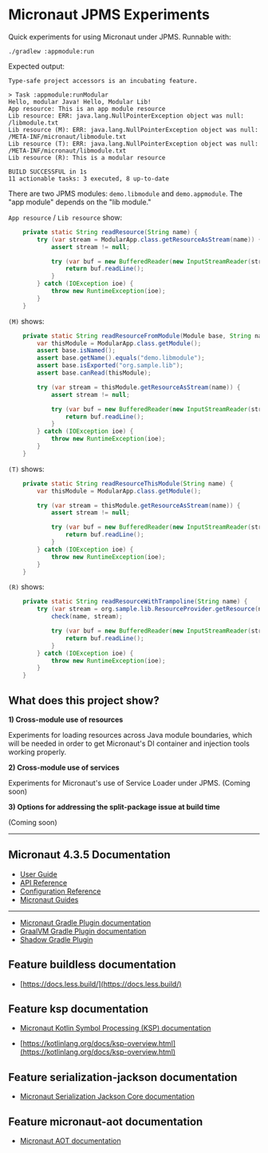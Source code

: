 # Micronaut JPMS Experiments

Quick experiments for using Micronaut under JPMS. Runnable with:

```
./gradlew :appmodule:run
```

Expected output:
```
Type-safe project accessors is an incubating feature.

> Task :appmodule:runModular
Hello, modular Java! Hello, Modular Lib!
App resource: This is an app module resource
Lib resource: ERR: java.lang.NullPointerException object was null: /libmodule.txt
Lib resource (M): ERR: java.lang.NullPointerException object was null: /META-INF/micronaut/libmodule.txt
Lib resource (T): ERR: java.lang.NullPointerException object was null: /META-INF/micronaut/libmodule.txt
Lib resource (R): This is a modular resource

BUILD SUCCESSFUL in 1s
11 actionable tasks: 3 executed, 8 up-to-date
```

There are two JPMS modules: `demo.libmodule` and `demo.appmodule`. The "app module" depends on the "lib module."

`App resource` / `Lib resource` show:
```java
    private static String readResource(String name) {
        try (var stream = ModularApp.class.getResourceAsStream(name)) {
            assert stream != null;

            try (var buf = new BufferedReader(new InputStreamReader(stream))) {
                return buf.readLine();
            }
        } catch (IOException ioe) {
            throw new RuntimeException(ioe);
        }
    }
```

`(M)` shows:
```java
    private static String readResourceFromModule(Module base, String name) {
        var thisModule = ModularApp.class.getModule();
        assert base.isNamed();
        assert base.getName().equals("demo.libmodule");
        assert base.isExported("org.sample.lib");
        assert base.canRead(thisModule);

        try (var stream = thisModule.getResourceAsStream(name)) {
            assert stream != null;

            try (var buf = new BufferedReader(new InputStreamReader(stream))) {
                return buf.readLine();
            }
        } catch (IOException ioe) {
            throw new RuntimeException(ioe);
        }
    }
```

`(T)` shows:
```java
    private static String readResourceThisModule(String name) {
        var thisModule = ModularApp.class.getModule();

        try (var stream = thisModule.getResourceAsStream(name)) {
            assert stream != null;

            try (var buf = new BufferedReader(new InputStreamReader(stream))) {
                return buf.readLine();
            }
        } catch (IOException ioe) {
            throw new RuntimeException(ioe);
        }
    }
```

`(R)` shows:
```java
    private static String readResourceWithTrampoline(String name) {
        try (var stream = org.sample.lib.ResourceProvider.getResource(name)) {
            check(name, stream);

            try (var buf = new BufferedReader(new InputStreamReader(stream))) {
                return buf.readLine();
            }
        } catch (IOException ioe) {
            throw new RuntimeException(ioe);
        }
    }
```

## What does this project show?

**1) Cross-module use of resources**

Experiments for loading resources across Java module boundaries, which will be needed in order to get Micronaut's DI
container and injection tools working properly.

**2) Cross-module use of services**

Experiments for Micronaut's use of Service Loader under JPMS. (Coming soon)

**3) Options for addressing the split-package issue at build time**

(Coming soon)

----

## Micronaut 4.3.5 Documentation

- [User Guide](https://docs.micronaut.io/4.3.5/guide/index.html)
- [API Reference](https://docs.micronaut.io/4.3.5/api/index.html)
- [Configuration Reference](https://docs.micronaut.io/4.3.5/guide/configurationreference.html)
- [Micronaut Guides](https://guides.micronaut.io/index.html)
---

- [Micronaut Gradle Plugin documentation](https://micronaut-projects.github.io/micronaut-gradle-plugin/latest/)
- [GraalVM Gradle Plugin documentation](https://graalvm.github.io/native-build-tools/latest/gradle-plugin.html)
- [Shadow Gradle Plugin](https://plugins.gradle.org/plugin/com.github.johnrengelman.shadow)
## Feature buildless documentation

- [https://docs.less.build/](https://docs.less.build/)


## Feature ksp documentation

- [Micronaut Kotlin Symbol Processing (KSP) documentation](https://docs.micronaut.io/latest/guide/#kotlin)

- [https://kotlinlang.org/docs/ksp-overview.html](https://kotlinlang.org/docs/ksp-overview.html)


## Feature serialization-jackson documentation

- [Micronaut Serialization Jackson Core documentation](https://micronaut-projects.github.io/micronaut-serialization/latest/guide/)


## Feature micronaut-aot documentation

- [Micronaut AOT documentation](https://micronaut-projects.github.io/micronaut-aot/latest/guide/)


